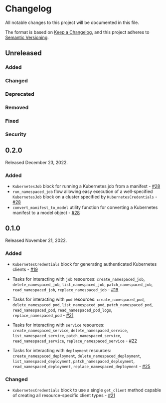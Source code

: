 # Changelog

All notable changes to this project will be documented in this file.

The format is based on [Keep a Changelog](https://keepachangelog.com/en/1.0.0/),
and this project adheres to [Semantic Versioning](https://semver.org/spec/v2.0.0.html).

## Unreleased

### Added

### Changed

### Deprecated

### Removed

### Fixed

### Security

## 0.2.0

Released December 23, 2022.

### Added
- `KubernetesJob` block for running a Kubernetes job from a manifest - [#28](https://github.com/PrefectHQ/prefect-kubernetes/pull/28)
- `run_namespaced_job` flow allowing easy execution of a well-specified `KubernetesJob` block on a cluster specified by `KubernetesCredentials` - [#28](https://github.com/PrefectHQ/prefect-kubernetes/pull/28)
- `convert_manifest_to_model` utility function for converting a Kubernetes manifest to a model object - [#28](https://github.com/PrefectHQ/prefect-kubernetes/pull/28)

## 0.1.0

Released November 21, 2022.
### Added
- `KubernetesCredentials` block for generating authenticated Kubernetes clients - [#19](https://github.com/PrefectHQ/prefect-kubernetes/pull/19)
- Tasks for interacting with `job` resources: `create_namespaced_job`, `delete_namespaced_job`, `list_namespaced_job`, `patch_namespaced_job`, `read_namespaced_job`, `replace_namespaced_job` - [#19](https://github.com/PrefectHQ/prefect-kubernetes/pull/19)
- Tasks for interacting with `pod` resources: `create_namespaced_pod`, `delete_namespaced_pod`, `list_namespaced_pod`, `patch_namespaced_pod`, `read_namespaced_pod`, `read_namespaced_pod_logs`, `replace_namespaced_pod` - [#21](https://github.com/PrefectHQ/prefect-kubernetes/pull/21)

- Tasks for interacting with `service` resources: `create_namespaced_service`, `delete_namespaced_service`, `list_namespaced_service`, `patch_namespaced_service`, `read_namespaced_service`, `replace_namespaced_service` - [#22](https://github.com/PrefectHQ/prefect-kubernetes/pull/22)

- Tasks for interacting with `deployment` resources: `create_namespaced_deployment`, `delete_namespaced_deployment`, `list_namespaced_deployment`, `patch_namespaced_deployment`, `read_namespaced_deployment`, `replace_namespaced_deployment` - [#25](https://github.com/PrefectHQ/prefect-kubernetes/pull/25)

### Changed
- `KubernetesCredentials` block to use a single `get_client` method capable of creating all resource-specific client types - [#21](https://github.com/PrefectHQ/prefect-kubernetes/pull/21)
